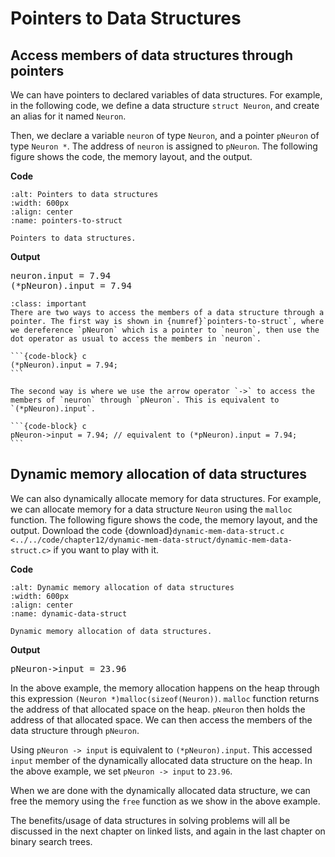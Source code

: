 # Pointers to Data Structures

## Access members of data structures through pointers

We can have pointers to declared variables of data structures. For example, in the following code, we define a data structure `struct Neuron`, and create an alias for it named `Neuron`. 

Then, we declare a variable `neuron` of type `Neuron`, and a pointer `pNeuron` of type `Neuron *`. The address of `neuron` is assigned to `pNeuron`. The following figure shows the code, the memory layout, and the output.

**Code**
```{figure} ./images/pointers-to-struct.png
:alt: Pointers to data structures
:width: 600px
:align: center
:name: pointers-to-struct

Pointers to data structures.
```
**Output**
<pre>
neuron.input = 7.94
(*pNeuron).input = 7.94
</pre>

````{admonition} Arrow operator vs. dereference operator and dot operator
:class: important
There are two ways to access the members of a data structure through a pointer. The first way is shown in {numref}`pointers-to-struct`, where we dereference `pNeuron` which is a pointer to `neuron`, then use the dot operator as usual to access the members in `neuron`.

```{code-block} c
(*pNeuron).input = 7.94;
```

The second way is where we use the arrow operator `->` to access the members of `neuron` through `pNeuron`. This is equivalent to `(*pNeuron).input`.

```{code-block} c
pNeuron->input = 7.94; // equivalent to (*pNeuron).input = 7.94;
```
````

## Dynamic memory allocation of data structures

We can also dynamically allocate memory for data structures. For example, we can allocate memory for a data structure `Neuron` using the `malloc` function. The following figure shows the code, the memory layout, and the output. Download the code {download}`dynamic-mem-data-struct.c <../../code/chapter12/dynamic-mem-data-struct/dynamic-mem-data-struct.c>` if you want to play with it.

**Code**
```{figure} ./images/dynamic-data-struct.png
:alt: Dynamic memory allocation of data structures
:width: 600px
:align: center
:name: dynamic-data-struct

Dynamic memory allocation of data structures.
```
**Output**
<pre>
pNeuron->input = 23.96
</pre>

In the above example, the memory allocation happens on the heap through this expression `(Neuron *)malloc(sizeof(Neuron))`. `malloc` function returns the address of that allocated space on the heap. `pNeuron` then holds the address of that allocated space. We can then access the members of the data structure through `pNeuron`.

Using `pNeuron -> input` is equivalent to `(*pNeuron).input`. This accessed `input` member of the dynamically allocated data structure on the heap. In the above example, we set `pNeuron -> input` to `23.96`.

When we are done with the dynamically allocated data structure, we can free the memory using the `free` function as we show in the above example.

The benefits/usage of data structures in solving problems will all be discussed in the next chapter on linked lists, and again in the last chapter on binary search trees.